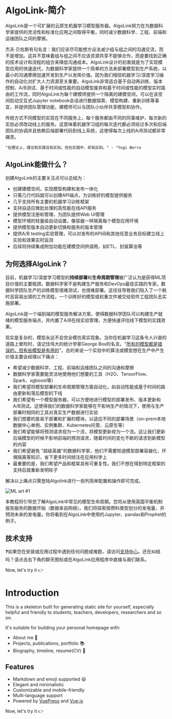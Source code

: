 # AlgoLink-简介

AlgoLink是一个可扩展的云原生机器学习模型服务器。AlgoLink努力在为数据科学家提供的灵活性和标准化应用之间取得平衡，同时减少数据科学、工程、前端和运维团队之间的摩擦。

杰夫·贝佐斯有句名言：我们应该尽可能想方设法减少组与组之间的沟通交流，而不是增加。这并不意味着组与组之间不应该资源共享不能够合作，而是要找到正确的技术设计和流程的组合来降低沟通成本。AlgoLink设计的初衷就是为了实现模型应用的快速迭代，为数据科学家提供一个简单的方法来部署模型到生产系统，以最小的沟通摩擦加速开发到生产以发挥价值。因为我们相信机器学习/深度学习操作的自动化对扩大人力资源至关重要。AlgoLink非常适合基于自动再训练、版本控制、A/B测试、基于时间或性能的自动模型废弃和基于时间或性能的模型实时路由的工作流，同时AlgoLink为每个建模师提供一个隔离的建模空间，可以在该空间启动交互式Jupyter notebook会话进行数据探索、模型构建、重新训练等事宜，并提供团队管理功能，建模师可以与团队小伙伴共享模型和协作。

传统方式不同模型的实现在不同服务上，每个服务都由不同的同事维护，每次新的实验必须改动线上的服务。这意味着机器学习组的每次迭代都必须经过多次和后端团队的协调并且依赖后端部署代码到线上系统，这使得每次上线的A/B测试都非常痛苦。


`"在理论上，理论和实践没有区别。但在实践中，却有区别。" - "Yogi Berra`

## AlgoLink能做什么？
创建AlgoLink的主要关注点可以总结为：
- 创建建模空间，实现模型构建和发布一体化
- 只需几行代码就可以创建API端点，为训练好的模型提供服务
- 几乎支持所有主要的机器学习训练框架
- 支持自适应微批处理的高性能在线API服务
- 提供模型注册和管理，为团队提供Web UI管理
- 模型环境的轻量级自动设置，像容器一样隔离每个模型应用环境
- 提供模型版本自动更新切换和服务的版本管理
- 提供A/B testing实验管理，可以对发布的API间和其他任意业务目标建立线上实验和效果实时监测
- 后续将持续集成附加功能在建模空间供调用，如ETL、封装算法等

## 为何选择AlgoLink？
目前，机器学习/深度学习模型的**持续部署**和**生命周期管理**被广泛认为是获得ML项目价值的主要瓶颈。数据科学家不是构建生产服务和DevOps最佳实践的专家。数据科学团队生产的训练模型很难测试，也很难部署。这往往导致我们陷入了一个耗时且容易出错的工作流程，一个训练好的模型或权重文件被交给软件工程团队去实施部署。

AlgoLink是一个端到端的模型服务解决方案，使得数据科学团队可以构建生产就绪的模型服务端点，并内置了A/B在线实验管理，方便快速评估线下模型的实践效果。

现实是复杂的，模型永远不会完全模仿真实现象。当你在机器学习这条令人兴奋的道路上冒险时，请记住伟大的统计学家George Box的名言。"[所有的模型都是错误的，但有些模型是有用的](https://en.wikipedia.org/wiki/All_models_are_wrong)"。总的来说一个实验中的算法或模型想在生产中产生价值主要会经理以下痛点：
- 希望减少数据科学、工程、前端和运维团队之间的沟通和摩擦
- 数据科学家需要能灵活地使用他们想要的工具（H2O、TensorFlow、Spark、xgboost等）
- 我们希望将模型部署的生命周期管理方面自动化，如自动性能或基于时间的路由更新和落后模型的下线
- 我们希望有一个模型服务器，可以方便地进行模型的部署发布、版本更新和A/B测试。这使得我们的数据科学家能够在不影响生产的情况下，使用与生产部署时相同的工具对真实生产数据进行实验
- 我们想要的是易于部署和扩展的模块，以适应不同的部署场景（on-prem本地数据中心单例、实例集群、Kubernetes托管、云原生等）
- 我们希望能够将预测请求视为一个流，将模型更新视为一个流。这让我们更新后端模型的时候不影响前端的预测请求，随着时间的变化不断的请求到新模型的内容
- 我们希望避免 "超级英雄"的数据科学家，他们不需要知道模型部署容器化、环境隔离等知识，省下更多时间倾注在应用科学上
- 最重要的是，我们希望产品和框架具有可重复性。我们不想在得到特定框架的支持后就重新发明轮子

解决以上痛点只需登陆Algolink进行一些列简单配置和操作即可完成。

![ML art #1](/how-to/ml-rewrite.jpg)

本教程将引导您了解AlgoLink中常见的模型生命周期。您将从使用英国平衡机制报告服务的数据开始（数据来自网络）。我们将探索按燃料类型划分的发电量，并预测未来的发电量。你将看到在AlgoLink中使用的Jupyter、pandas和Prophet的例子。


## 技术支持

❓如果您在安装或应用过程中遇到任何问题或难题，请访问[支持中心](mailto:pandeng.li@163.com)。还在纠结吗？请点击右下角的聊天图标或在AlgoLink应用程序中直接与我们联系。


Now, let's try it :point_right:

# Introduction

This is a skeleton built for generating static site for yourself, especially helpful and friendly to students, teachers, developers, researchers and so on.

It's suitable for building your personal homepage with:
- About me :raising_hand:
- Projects, publications, portfolio :books:
- Biography, timeline, resume(CV) :page_with_curl: 

## Features
- Markdown and emoji supported :smiley:
- Elegant and minimalistic
- Customizable and mobile-friendly
- Multi-language support
- Powered by [VuePress](https://vuepress.vuejs.org/) and [Vue.js](https://vuejs.org/)

Now, let's try it :point_right: